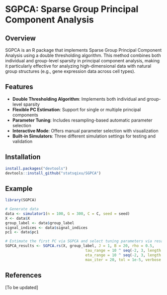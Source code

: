 # SGPCA: Sparse Group Principal Component Analysis

## Overview

SGPCA is an R package that implements Sparse Group Principal Component Analysis using a double thresholding algorithm. This method combines both individual and group-level sparsity in principal component analysis, making it particularly effective for analyzing high-dimensional data with natural group structures (e.g., gene expression data across cell types).

## Features

- **Double Thresholding Algorithm**: Implements both individual and group-level sparsity
- **Flexible PC Estimation**: Support for single or multiple principal components
- **Parameter Tuning**: Includes resampling-based automatic parameter selection
- **Interactive Mode**: Offers manual parameter selection with visualization
- **Built-in Simulators**: Three different simulation settings for testing and validation

## Installation

```R
install.packages("devtools")
devtools::install_github("statsqixu/SGPCA")
```

## Example

```R
library(SGPCA)

# Generate data
data <- simulator1(n = 100, G = 300, C = C, seed = seed)
X <- data$X
group_label <- data$group_label
signal_indices <- data$signal_indices
pc1 <- data$pc1

# Estimate the first PC via SGPCA and select tuning parameters via resampling
SGPCA_results <- SGPCA.rs(X, group_label, J = 1, B = 20, rho = 0.5,
                                    tau_range = 10 ^ seq(-2, 3, length.out = 20),
                                    eta_range = 10 ^ seq(-2, 3, length.out = 20),
                                    max_iter = 20, tol = 1e-5, verbose = FALSE, mode = "auto")

```

## References

[To be updated]